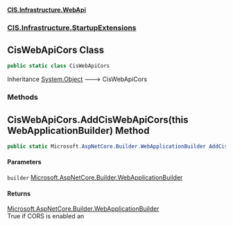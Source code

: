 #### [CIS.Infrastructure.WebApi](index.md 'index')
### [CIS.Infrastructure.StartupExtensions](CIS.Infrastructure.StartupExtensions.md 'CIS.Infrastructure.StartupExtensions')

## CisWebApiCors Class

```csharp
public static class CisWebApiCors
```

Inheritance [System.Object](https://docs.microsoft.com/en-us/dotnet/api/System.Object 'System.Object') &#129106; CisWebApiCors
### Methods

<a name='CIS.Infrastructure.StartupExtensions.CisWebApiCors.AddCisWebApiCors(thisMicrosoft.AspNetCore.Builder.WebApplicationBuilder)'></a>

## CisWebApiCors.AddCisWebApiCors(this WebApplicationBuilder) Method

```csharp
public static Microsoft.AspNetCore.Builder.WebApplicationBuilder AddCisWebApiCors(this Microsoft.AspNetCore.Builder.WebApplicationBuilder builder);
```
#### Parameters

<a name='CIS.Infrastructure.StartupExtensions.CisWebApiCors.AddCisWebApiCors(thisMicrosoft.AspNetCore.Builder.WebApplicationBuilder).builder'></a>

`builder` [Microsoft.AspNetCore.Builder.WebApplicationBuilder](https://docs.microsoft.com/en-us/dotnet/api/Microsoft.AspNetCore.Builder.WebApplicationBuilder 'Microsoft.AspNetCore.Builder.WebApplicationBuilder')

#### Returns
[Microsoft.AspNetCore.Builder.WebApplicationBuilder](https://docs.microsoft.com/en-us/dotnet/api/Microsoft.AspNetCore.Builder.WebApplicationBuilder 'Microsoft.AspNetCore.Builder.WebApplicationBuilder')  
True if CORS is enabled an